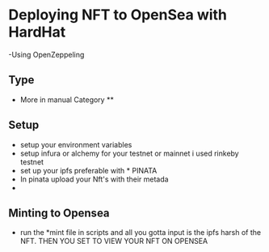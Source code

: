 # Deploying NFT to OpenSea with HardHat
-Using OpenZeppeling
## Type
- More in manual Category **

## Setup
- setup your environment variables
- setup infura or alchemy for your testnet or mainnet i used rinkeby testnet
- set up your ipfs preferable  with * PINATA
- In pinata upload your Nft's with their metada
- 
## Minting to Opensea
- run the *mint file in scripts and all you gotta input is the ipfs harsh of the NFT. THEN YOU SET TO VIEW YOUR NFT ON OPENSEA
